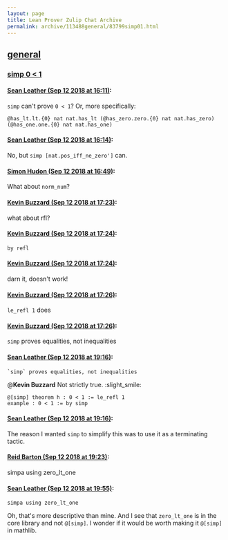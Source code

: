 ```yaml
---
layout: page
title: Lean Prover Zulip Chat Archive 
permalink: archive/113488general/83799simp01.html
---
```


## [general](index.html)
### [simp 0 < 1](83799simp01.html)

#### [Sean Leather (Sep 12 2018 at 16:11)](https://leanprover.zulipchat.com/#narrow/stream/113488-general/topic/simp%200%20%3C%201/near/133801225):
`simp` can't prove `0 < 1`? Or, more specifically:

```lean
@has_lt.lt.{0} nat nat.has_lt (@has_zero.zero.{0} nat nat.has_zero) (@has_one.one.{0} nat nat.has_one)
```

#### [Sean Leather (Sep 12 2018 at 16:14)](https://leanprover.zulipchat.com/#narrow/stream/113488-general/topic/simp%200%20%3C%201/near/133801432):
No, but `simp [nat.pos_iff_ne_zero']` can.

#### [Simon Hudon (Sep 12 2018 at 16:49)](https://leanprover.zulipchat.com/#narrow/stream/113488-general/topic/simp%200%20%3C%201/near/133803706):
What about `norm_num`?

#### [Kevin Buzzard (Sep 12 2018 at 17:23)](https://leanprover.zulipchat.com/#narrow/stream/113488-general/topic/simp%200%20%3C%201/near/133805913):
what about rfl?

#### [Kevin Buzzard (Sep 12 2018 at 17:24)](https://leanprover.zulipchat.com/#narrow/stream/113488-general/topic/simp%200%20%3C%201/near/133805936):
`by refl`

#### [Kevin Buzzard (Sep 12 2018 at 17:24)](https://leanprover.zulipchat.com/#narrow/stream/113488-general/topic/simp%200%20%3C%201/near/133805978):
darn it, doesn't work!

#### [Kevin Buzzard (Sep 12 2018 at 17:26)](https://leanprover.zulipchat.com/#narrow/stream/113488-general/topic/simp%200%20%3C%201/near/133806086):
`le_refl 1` does

#### [Kevin Buzzard (Sep 12 2018 at 17:26)](https://leanprover.zulipchat.com/#narrow/stream/113488-general/topic/simp%200%20%3C%201/near/133806101):
`simp` proves equalities, not inequalities

#### [Sean Leather (Sep 12 2018 at 19:16)](https://leanprover.zulipchat.com/#narrow/stream/113488-general/topic/simp%200%20%3C%201/near/133813069):
```quote
`simp` proves equalities, not inequalities
```

@**Kevin Buzzard** Not strictly true. :slight_smile: 

```lean
@[simp] theorem h : 0 < 1 := le_refl 1
example : 0 < 1 := by simp
```

#### [Sean Leather (Sep 12 2018 at 19:16)](https://leanprover.zulipchat.com/#narrow/stream/113488-general/topic/simp%200%20%3C%201/near/133813085):
The reason I wanted `simp` to simplify this was to use it as a terminating tactic.

#### [Reid Barton (Sep 12 2018 at 19:23)](https://leanprover.zulipchat.com/#narrow/stream/113488-general/topic/simp%200%20%3C%201/near/133813379):
simpa using zero_lt_one

#### [Sean Leather (Sep 12 2018 at 19:55)](https://leanprover.zulipchat.com/#narrow/stream/113488-general/topic/simp%200%20%3C%201/near/133815354):
```quote
simpa using zero_lt_one
```
Oh, that's more descriptive than mine. And I see that `zero_lt_one` is in the core library and not `@[simp]`. I wonder if it would be worth making it `@[simp]` in mathlib.

